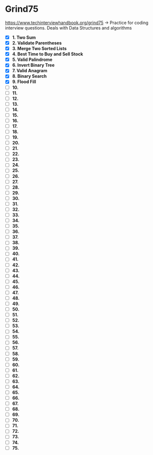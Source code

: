 # Grind75
https://www.techinterviewhandbook.org/grind75 -> Practice for coding interview questions. Deals with Data Structures and algorithms

- [x] **1. Two Sum**
- [x] **2. Validate Parentheses**
- [x] **3. Merge Two Sorted Lists**
- [x] **4. Best Time to Buy and Sell Stock**
- [x] **5. Valid Palindrome**
- [x] **6. Invert Binary Tree**
- [x] **7. Valid Anagram**
- [x] **8. Binary Search**
- [x] **9. Flood Fill**
- [ ] **10.** 
- [ ] **11.** 
- [ ] **12.**
- [ ] **13.** 
- [ ] **14.**
- [ ] **15.**
- [ ] **16.**
- [ ] **17.**
- [ ] **18.**
- [ ] **19.**
- [ ] **20.**
- [ ] **21.**
- [ ] **22.**
- [ ] **23.**
- [ ] **24.**
- [ ] **25.**
- [ ] **26.**
- [ ] **27.**
- [ ] **28.**
- [ ] **29.**
- [ ] **30.**
- [ ] **31.**
- [ ] **32.**
- [ ] **33.**
- [ ] **34.**
- [ ] **35.**
- [ ] **36.**
- [ ] **37.**
- [ ] **38.**
- [ ] **39.**
- [ ] **40.**
- [ ] **41.**
- [ ] **42.**
- [ ] **43.**
- [ ] **44.**
- [ ] **45.**
- [ ] **46.**
- [ ] **47.**
- [ ] **48.**
- [ ] **49.**
- [ ] **50.**
- [ ] **51.**
- [ ] **52.**
- [ ] **53.**
- [ ] **54.**
- [ ] **55.**
- [ ] **56.**
- [ ] **57.**
- [ ] **58.**
- [ ] **59.**
- [ ] **60.**
- [ ] **61.**
- [ ] **62.**
- [ ] **63.**
- [ ] **64.**
- [ ] **65.**
- [ ] **66.**
- [ ] **67.**
- [ ] **68.**
- [ ] **69.**
- [ ] **70.**
- [ ] **71.**
- [ ] **72.**
- [ ] **73.**
- [ ] **74.**
- [ ] **75.**